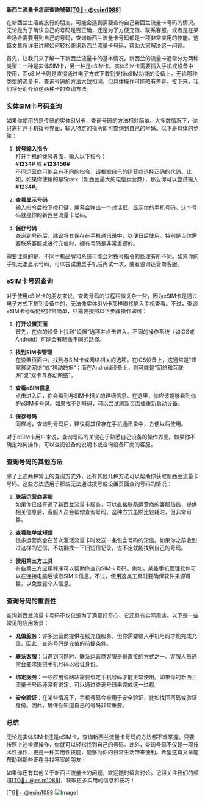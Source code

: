 **新西兰流量卡怎麽查詢號碼[[TG💪+ @esim1088](https://t.me/s/esim1088)]**

在新西兰生活或旅行的朋友，可能会遇到需要查询自己新西兰流量卡号码的情况。无论是为了确认自己的号码是否正确，还是为了方便充值、联系客服，或者是在某些场合需要用到自己的号码，查询新西兰流量卡号码都是一项非常实用的技能。这篇文章将详细讲解如何轻松查询新西兰流量卡号码，帮助大家解决这一问题。

首先，让我们来了解一下新西兰流量卡的基本情况。新西兰的流量卡通常分为两种类型：一种是实体SIM卡，另一种是eSIM卡。实体SIM卡需要插入手机或设备中使用，而eSIM卡则是直接通过电子方式下载到支持eSIM功能的设备上。无论哪种类型的流量卡，查询号码的方法大致相同，但具体操作可能略有差异。接下来，我们将分别介绍这两种卡的查询方法。

### 实体SIM卡号码查询

如果你使用的是传统的实体SIM卡，查询号码的方法相对简单。大多数情况下，你只需打开手机拨号界面，输入特定的指令即可查询到自己的号码。以下是具体的步骤：

1. **拨号输入指令**  
   打开手机的拨号界面，输入以下指令：  
   **#1234#** 或 **#123456#**  
   不同运营商可能会有不同的指令，请根据自己的运营商选择正确的代码。比如，如果你使用的是Spark（新西兰最大的电信运营商），那么你可以尝试输入 **#1234#**。

2. **查看显示号码**  
   输入指令后按下拨打键，屏幕会弹出一个对话框，显示你的手机号码。这个号码就是你的新西兰流量卡号码。

3. **保存号码**  
   查询到号码后，建议将其保存在手机通讯录中，以便日后使用。特别是当你需要联系客服或进行充值时，拥有号码是非常重要的。

需要注意的是，不同手机品牌和系统可能会对拨号指令的处理有所不同。如果你的手机无法显示号码，可以尝试重启手机后再试一次，或者咨询运营商客服。

### eSIM卡号码查询

对于使用eSIM卡的朋友来说，查询号码的过程稍微复杂一些，因为eSIM卡是通过电子方式下载到设备中的，无法像实体SIM卡那样直接插入手机查看。不过，查询eSIM卡号码仍然非常简单，只需要按照以下步骤操作即可：

1. **打开设置页面**  
   首先，在你的设备上找到“设置”选项并点击进入。不同的操作系统（如iOS或Android）可能会有略微不同的路径。

2. **找到SIM卡管理**  
   在设置页面中，找到与SIM卡或网络相关的选项。在iOS设备上，这通常是“蜂窝移动网络”或“移动数据”；而在Android设备上，则可能是“网络和互联网”或“双卡与移动网络”。

3. **查看eSIM信息**  
   点击进入后，你会看到与SIM卡相关的详细信息。在这里，你应该能够看到你的eSIM卡号码。如果找不到号码，可以尝试刷新页面或重新启动设备。

4. **保存号码**  
   同样地，查询到号码后，建议将其保存在手机通讯录中，方便以后使用。

对于eSIM卡用户来说，查询号码的关键在于熟悉自己设备的操作界面。如果你不确定如何操作，可以查阅设备的说明书或咨询设备厂商的客服。

### 查询号码的其他方法

除了上述两种常见的查询方式外，还有其他几种方法可以帮助你获取新西兰流量卡号码。这些方法适用于那些无法通过拨号或设置页面查询号码的情况：

1. **联系运营商客服**  
   如果你已经开通了新西兰流量卡服务，可以直接联系运营商的客服热线，提供相关信息后，客服人员会帮你查询号码。这种方式虽然比较耗时，但非常可靠。

2. **查看账单或短信**  
   很多运营商会在首次激活流量卡时发送一条包含号码的短信。如果你之前收到过这样的短信，不妨翻找一下旧短信记录，说不定就能找到自己的号码。

3. **使用第三方工具**  
   有些第三方应用程序可以帮助你查询SIM卡号码。例如，某些手机管理软件可以在连接电脑后读取SIM卡信息。不过，使用这类工具时要确保软件来源可靠，以免泄露个人信息。

### 查询号码的重要性

查询新西兰流量卡号码不仅仅是为了满足好奇心，它还具有实际用途。以下是一些常见的应用场景：

- **充值服务**：许多运营商提供在线充值服务，但你需要输入手机号码才能完成充值。因此，查询号码是充值的前提条件。
  
- **联系客服**：当遇到问题时，联系运营商客服是最直接的方式之一。客服人员通常会要求提供手机号码以验证身份。

- **绑定服务**：一些应用或网站需要绑定手机号码才能正常使用。如果你的新西兰流量卡号码还没有绑定，可以通过查询号码来完成这一过程。

- **安全验证**：在某些情况下，手机号码会被用于安全验证，比如找回密码或验证身份。因此，确保你知道自己的号码非常重要。

### 总结

无论是实体SIM卡还是eSIM卡，查询新西兰流量卡号码的方法都不难掌握。只要按照上述步骤操作，你就可以轻松找到自己的号码。此外，查询号码不仅是一项技术性操作，更是一种实用性技能，能够为你的日常生活带来便利。希望这篇文章能帮助到那些正在寻找答案的朋友！

如果你还有其他关于新西兰流量卡的问题，欢迎随时留言讨论。记得关注我们的频道[[TG💪+ @esim1088](https://t.me/s/esim1088)]，获取更多实用的信息和技巧！

[[TG💪+ @esim1088](https://t.me/s/esim1088) ![Image](https://i.postimg.cc/4NQfJmqS/Snipaste-2025-05-13-00-14-12.png)]